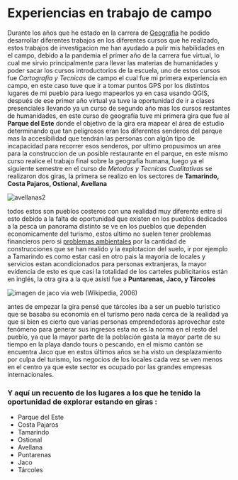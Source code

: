 # Experiencias en trabajo de campo
Durante los años que he estado en la carrera de [Geografia](https://es.wikipedia.org/wiki/Geograf%C3%ADa) he podido desarrollar diferentes trabajos en los diferentes cursos que he realizado, estos trabajos de investigacion me han ayudado a pulir mis habilidades en el campo, debido a la pandemia el primer año de la carrera fue virtual, lo cual me sirvio principalmente para llevar las materias de humanidades y poder sacar los cursos introductorios de la escuela, uno de estos cursos fue _Cartografia y Tecnicas_ de campo el cual fue mi primera experiencia en campo, en este caso tuve que ir a tomar puntos GPS por los distintos lugares de mi pueblo para luego mapearlos ya en casa usando QGIS, después de ese primer año virtual ya tuve la oportunidad de ir a clases presenciales llevando ya un curso de segundo año mas los cursos restantes de humanidades, en este curso de geografía tuve mi primera gira que fue al __Parque del Este__ donde el objetivo de la gira era mapear el área de estudio determinando que tan peligrosos eran los diferentes senderos del parque mas la accesibilidad que tendrán las personas con algún tipo de incapacidad para recorrer esos senderos, por ultimo propusimos un area para la construccion de un posible restaurante en el parque, en este mismo curso realice el trabajo final sobre la geografia humana, luego ya el siguiente semestre en el curso de _Metodos y Tecnicas Cualitativas_ se realizaron dos giras, la primera se realizo en los sectores de __Tamarindo, Costa Pajaros, Ostional, Avellana__


![avellanas2](https://user-images.githubusercontent.com/129206796/232344724-f834faf3-2146-4524-92c1-2013da8a4513.jpg)

todos estos son pueblos costeros con una realidad muy diferente entre si esto debido a la falta de oportunidad que existen en los pueblos dedicados a la pesca un panorama distinto se ve en los pueblos que dependen economicamente del turismo, estos ultimo no suelen tener problemas financieros pero si [problemas ambientales](https://vozdeguanacaste.com/tamarindo-tendra-que-esperar-al-menos-dos-anos-mas-por-solucion-a-aguas-residuales/#:~:text=El%20estero%20a%20la%20entrada,cada%20100%20mililitros%20de%20agua) por la cantidad de construcciones que se han realido y la explotacion del suelo, ir por ejemplo a Tamarindo es como estar casi en otro pais la mayoria de locales y servicios estan acondicionados para personas extranjeras, la mayor evidencia de esto es que casi la totalidad de los carteles publicitarios están en inglés, la otra gira a la que asistí fue a __Puntarenas, Jaco, y Tárcoles__

![imagen de jaco via web](https://upload.wikimedia.org/wikipedia/commons/thumb/a/ab/Jaco_Beach_Costa_Rica.jpg/250px-Jaco_Beach_Costa_Rica.jpg)
(Wikipedia, 2006)

antes de empezar la gira pensé que tárcoles iba a ser un pueblo turístico que se basaba su economía en el turismo pero nada cerca de la realidad ya que si bien es cierto que varias personas emprendedoras aprovechar este fenómeno para generar sus ingresos esta no es la norma en el resto del pueblo, ya que la mayor parte de la población gasta la mayor parte de su tiempo en la playa dando tours o pescando, en el mismo cantón se encuentra Jaco que en estos últimos años se ha visto un desplazamiento por culpa del turismo, los negocios de los locales cada vez se ven menos en el centro ya que este sector es ocupado por las grandes empresas internacionales.
### Y aquí un recuento de los lugares a los que he tenido la oportunidad de explorar estando en giras :
- Parque del Este
- Costa Pajaros
- Tamarindo
- Ostional
- Avellana
- Puntarenas
- Jaco
- Tárcoles
